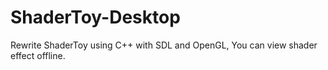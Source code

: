 # ShaderToy-Desktop
Rewrite ShaderToy using C++ with SDL and OpenGL, You can view shader effect offline.
